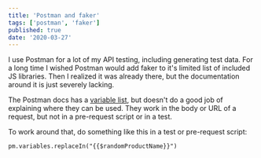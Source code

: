 ```yaml
---
title: 'Postman and faker'
tags: ['postman', 'faker']
published: true
date: '2020-03-27'
---
```


I use Postman for a lot of my API testing, including generating test 
data. For a long time I wished Postman would add faker to it's limited
list of included JS libraries. Then I realized it was already there, but
the documentation around it is just severely lacking.

The Postman docs has a [variable list](https://learning.postman.com/docs/postman/variables-and-environments/variables-list/),
but doesn't do a good job of explaining where they can be used. They work in the body
or URL of a request, but not in a pre-request script or in a test.

To work around that, do something like this in a test or pre-request script:

`pm.variables.replaceIn("{{$randomProductName}}")`
